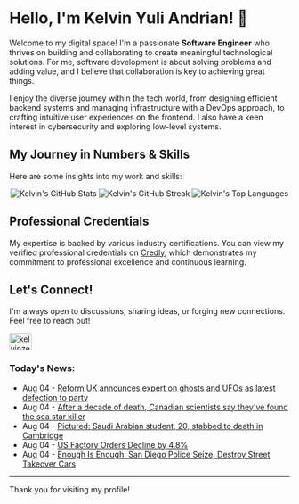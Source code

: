 # Hello, I'm Kelvin Yuli Andrian! 👋

Welcome to my digital space! I'm a passionate **Software Engineer** who thrives on building and collaborating to create meaningful technological solutions. For me, software development is about solving problems and adding value, and I believe that collaboration is key to achieving great things.

I enjoy the diverse journey within the tech world, from designing efficient backend systems and managing infrastructure with a DevOps approach, to crafting intuitive user experiences on the frontend. I also have a keen interest in cybersecurity and exploring low-level systems.

## My Journey in Numbers & Skills

Here are some insights into my work and skills:

<p align="center">
  <img src="https://github-readme-stats.vercel.app/api?username=kelvinzer0&show_icons=true&theme=radical" alt="Kelvin's GitHub Stats" />
  <img src="https://github-readme-streak-stats.herokuapp.com/?user=kelvinzer0&theme=radical" alt="Kelvin's GitHub Streak" />
  <img src="https://github-readme-stats.vercel.app/api/top-langs/?username=kelvinzer0&layout=compact&theme=radical" alt="Kelvin's Top Languages" />
</p>

## Professional Credentials

My expertise is backed by various industry certifications. You can view my verified professional credentials on [Credly](https://www.credly.com/users/kelvin-yuli-andrian/badges), which demonstrates my commitment to professional excellence and continuous learning.

## Let's Connect!

I'm always open to discussions, sharing ideas, or forging new connections. Feel free to reach out!

<p align="left">
    <a href="https://linkedin.com/in/kelvinzero" target="blank"><img align="center" src="https://cdn.jsdelivr.net/npm/simple-icons@3.0.1/icons/linkedin.svg" alt="kelvinzero" height="30" width="40" /></a>
</p>

### Today's News:

<!-- feed start -->
- Aug 04 - [Reform UK announces expert on ghosts and UFOs as latest defection to party](https://www.yahoo.com/news/articles/reform-uk-announces-ghost-ufo-131413944.html)
- Aug 04 - [After a decade of death, Canadian scientists say they've found the sea star killer](https://www.yahoo.com/news/articles/decade-death-canadian-scientists-theyve-150000896.html)
- Aug 04 - [Pictured: Saudi Arabian student, 20, stabbed to death in Cambridge](https://www.yahoo.com/news/articles/saudi-arabian-student-20-stabbed-094303706.html)
- Aug 04 - [US Factory Orders Decline by 4.8%](https://finance.yahoo.com/video/us-factory-orders-decline-4-143817340.html)
- Aug 04 - [Enough Is Enough: San Diego Police Seize, Destroy Street Takeover Cars](https://autos.yahoo.com/articles/enough-enough-san-diego-police-143000930.html)
<!-- feed end -->

---

Thank you for visiting my profile!